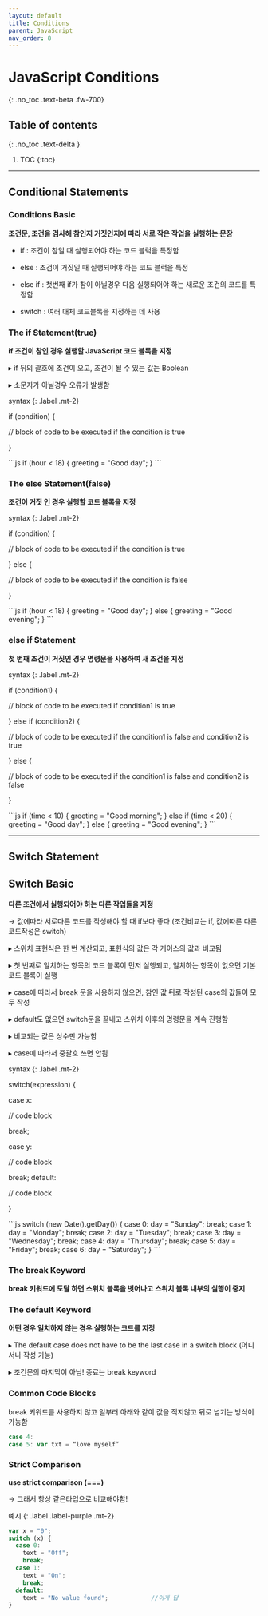 ```yaml
---
layout: default
title: Conditions
parent: JavaScript
nav_order: 8
---
```


# JavaScript Conditions
{: .no_toc .text-beta .fw-700}

## Table of contents
{: .no_toc .text-delta }

1. TOC
{:toc}

---

## Conditional Statements

### Conditions Basic

**조건문, 조건을 검사해 참인지 거짓인지에 따라 서로 작은 작업을 실행하는 문장**

* if : 조건이 참일 때 실행되어야 하는 코드 블럭을 특정함

* else : 조검이 거짓일 때 실행되어야 하는 코드 블럭을 특정

* else if : 첫번째 if가 참이 아닐경우 다음 실행되어야 하는 새로운 조건의 코드를 특정함

* switch : 여러 대체 코드블록을 지정하는 데 사용

### The if Statement(true)

**if 조건이 참인 경우 실행할 JavaScript 코드 블록을 지정**

&#9656; if 뒤의 괄호에 조건이 오고, 조건이 될 수 있는 값는 Boolean

&#9656; 소문자가 아닐경우 오류가 발생함

syntax
{: .label .mt-2}
<div class="code-example" markdown="1">
if (condition) {

  //  block of code to be executed if the condition is true
  
}
</div>
```js
if (hour < 18) {
  greeting = "Good day";
}
```

### The else Statement(false)

**조건이 거짓 인 경우 실행할 코드 블록을 지정**

syntax
{: .label .mt-2}
<div class="code-example" markdown="1">
if (condition) {

  //  block of code to be executed if the condition is true
  
} else {

  //  block of code to be executed if the condition is false
  
}
</div>
```js
if (hour < 18) {
  greeting = "Good day";
} else {
  greeting = "Good evening";
}
```

### else if Statement

**첫 번째 조건이 거짓인 경우 명령문을 사용하여 새 조건을 지정**

syntax
{: .label .mt-2}
<div class="code-example" markdown="1">
if (condition1) {

  //  block of code to be executed if condition1 is true
  
} else if (condition2) {

  //  block of code to be executed if the condition1 is false and condition2 is true
  
} else {

  //  block of code to be executed if the condition1 is false and condition2 is false
  
}
</div>
```js
if (time < 10) {
  greeting = "Good morning";
} else if (time < 20) {
  greeting = "Good day";
} else {
  greeting = "Good evening";
}
```

---

## Switch Statement

## Switch Basic

**다른 조건에서 실행되어야 하는 다른 작업들을 지정**

&#8594; 값에따라 서로다른 코드를 작성해야 할 때 if보다 좋다 (조건비교는 if, 값에따른 다른코드작성은 switch)

&#9656; 스위치 표현식은 한 번 계산되고, 표현식의 값은 각 케이스의 값과 비교됨

&#9656; 첫 번째로 일치하는 항목의 코드 블록이 먼저 실행되고, 일치하는 항목이 없으면 기본 코드 블록이 실행

&#9656; case에 따라서 break 문을 사용하지 않으면, 참인 값 뒤로 작성된 case의 값들이 모두 작성

&#9656; default도 없으면 switch문을 끝내고 스위치 이후의 명령문을 계속 진행함

&#9656; 비교되는 값은 상수만 가능함

&#9656; case에 따라서 중괄호 쓰면 안됨

syntax
{: .label .mt-2}
<div class="code-example" markdown="1">
switch(expression) {

  case x:
  
  // code block

  break;

  case y:
  
  // code block

  break;
  default:

  // code block

}
</div>
```js
switch (new Date().getDay()) {
  case 0:
    day = "Sunday";
    break;
  case 1:
    day = "Monday";
    break;
  case 2:
     day = "Tuesday";
    break;
  case 3:
    day = "Wednesday";
    break;
  case 4:
    day = "Thursday";
    break;
  case 5:
    day = "Friday";
    break;
  case 6:
    day = "Saturday";
}
```

### The break Keyword

**break 키워드에 도달 하면 스위치 블록을 벗어나고 스위치 블록 내부의 실행이 중지**

### The default Keyword

**어떤 경우 일치하지 않는 경우 실행하는 코드를 지정**

&#9656; The default case does not have to be the last case in a switch block (어디서나 작성 가능)

&#9656; 조건문의 마지막이 아님! 종료는 break keyword

### Common Code Blocks

break 키워드를 사용하지 않고 일부러 아래와 같이 값을 적지않고 뒤로 넘기는 방식이 가능함

```js
case 4:
case 5: var txt = “love myself”
```

### Strict Comparison

**use strict comparison (===)**

&#8594; 그래서 항상 같은타입으로 비교해야함!

예시
{: .label .label-purple .mt-2}
```js
var x = "0";
switch (x) {
  case 0:
    text = "Off";
    break;
  case 1:
    text = "On";
    break;
  default:
    text = "No value found";			//이게 답
}
```
